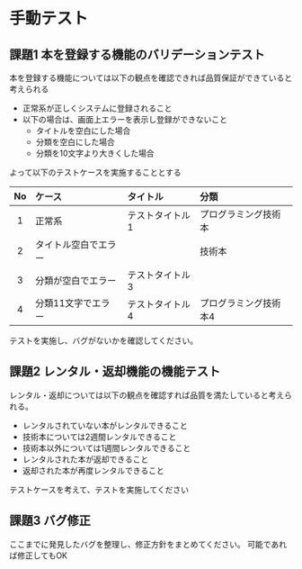 # 手動テスト

## 課題1 本を登録する機能のバリデーションテスト

本を登録する機能については以下の観点を確認できれば品質保証ができていると考えられる

* 正常系が正しくシステムに登録されること
* 以下の場合は、画面上エラーを表示し登録ができないこと
  - タイトルを空白にした場合
  - 分類を空白にした場合
  - 分類を10文字より大きくした場合

よって以下のテストケースを実施することとする


| No | ケース      | タイトル        | 分類     |
|:--:|:------------|:----------------|:---------|
| 1 | 正常系       | テストタイトル1 | プログラミング技術本   |
| 2 | タイトル空白でエラー |                 | 技術本   |
| 3 | 分類が空白でエラー   | テストタイトル3 |          |
| 4 | 分類11文字でエラー   | テストタイトル4 | プログラミング技術本4 |


テストを実施し、バグがないかを確認してください。


## 課題2 レンタル・返却機能の機能テスト

レンタル・返却については以下の観点を確認すれば品質を満たしていると考えられる。

* レンタルされていない本がレンタルできること
* 技術本については2週間レンタルできること
* 技術本以外については1週間レンタルできること
* レンタルされた本が返却できること
* 返却された本が再度レンタルできること

テストケースを考えて、テストを実施してください

## 課題3 バグ修正

ここまでに発見したバグを整理し、修正方針をまとめてください。
可能であれば修正してもOK